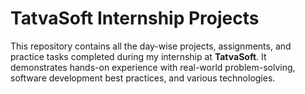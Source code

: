 # TatvaSoft Internship Projects

This repository contains all the day-wise projects, assignments, and practice tasks completed during my internship at **TatvaSoft**. It demonstrates hands-on experience with real-world problem-solving, software development best practices, and various technologies.
